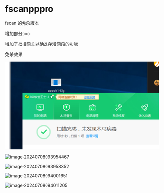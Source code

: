 # fscanpppro
fscan 的免杀版本


增加部分poc

增加了扫描网关以确定存活网段的功能

免杀效果

![image-20240708093949690](/image/1720402906585.jpg)

![image-20240708093954467](C:\Users\susu\AppData\Roaming\Typora\typora-user-images\image-20240708093954467.png)

![image-20240708093958352](C:\Users\susu\AppData\Roaming\Typora\typora-user-images\image-20240708093958352.png)

![image-20240708094001651](C:\Users\susu\AppData\Roaming\Typora\typora-user-images\image-20240708094001651.png)

![image-20240708094011205](C:\Users\susu\AppData\Roaming\Typora\typora-user-images\image-20240708094011205.png)
